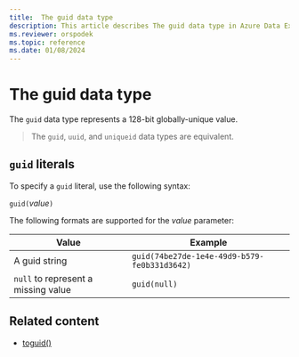 ```yaml
---
title:  The guid data type
description: This article describes The guid data type in Azure Data Explorer.
ms.reviewer: orspodek
ms.topic: reference
ms.date: 01/08/2024
---
```

# The guid data type

The `guid` data type represents a 128-bit globally-unique value.

> The `guid`, `uuid`, and `uniqueid` data types are equivalent.

## `guid` literals

To specify a `guid` literal, use the following syntax:

`guid(`*value*`)`

The following formats are supported for the *value* parameter:

|Value|Example|
|--|--|
|A guid string|`guid(74be27de-1e4e-49d9-b579-fe0b331d3642)`|
|`null` to represent a missing value|`guid(null)`|

## Related content

* [toguid()](../../query/toguidfunction.md)
